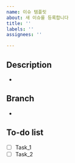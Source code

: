 ```yaml
---
name: 이슈 템플릿
about: 새 이슈를 등록합니다
title: ''
labels: ''
assignees: ''

---
```


Description
---
- 

Branch
---
- 

To-do list
---
- [ ] Task_1
- [ ] Task_2
